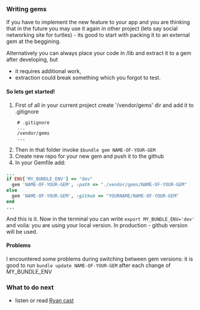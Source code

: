 ### Writing gems

If you have to implement the new feature to your app and you are thinking that in the future you may use it again in other project (lets say social networking site for turtles) - its good to start with packing it to an external gem at the beggining. 

Alternatively you can always place your code in /lib and extract it to a gem after developing, but
- it requires additional work,
- extraction could break something which you forgot to test.

#### So lets get started!

1. First of all in your current project create '/vendor/gems' dir and add it to .gitignore
  ```
      # .gitignore
      ...
      /vendor/gems
      ...
  ```
2. Then in that folder invoke `$bundle gem NAME-OF-YOUR-GEM`
3. Create new repo for your new gem and push it to the github
4. In your Gemfile add:

``` ruby
...
if ENV['MY_BUNDLE_ENV'] == "dev"
  gem 'NAME-OF-YOUR-GEM', :path => "./vendor/gems/NAME-OF-YOUR-GEM"
else
  gem 'NAME-OF-YOUR-GEM', :github => "YOURNAME/NAME-OF-YOUR-GEM"
end
...
```

And this is it. Now in the terminal you can write `export MY_BUNDLE_ENV='dev'` and voila: you are using your local version. In production - github version will be used.

#### Problems

I encountered some problems during switching between gem versions: it is good to run `bundle update NAME-OF-YOUR-GEM` after each change of MY_BUNDLE_ENV

### What to do next

- listen or read [Ryan cast](http://railscasts.com/episodes/245-new-gem-with-bundler?view=asciicast)
